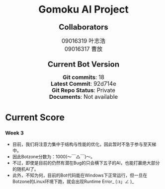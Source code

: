 <h1 align="center">
<span style="font-size:32px;">Gomoku AI Project</span>
</h1>
<h3 align="center">
<span style="font-size:24px;">Collaborators</span> 
</h3>
<div align="center">
<span style="font-size:18px;">09016319 叶志浩</span><br />
<span style="font-size:18px;">09016317 曹放</span> 
</div>
<h3 align="center">
<span style="font-size:24px;">Current Bot Version</span> 
</h3>
<div align="center">
<strong><span style="font-size:18px;">Git commits</span></strong><span style="font-size:18px;">: 18</span><br />
<strong><span style="font-size:18px;">Latest Commit</span></strong><span style="font-size:18px;">: 92d714e </span><br />
<strong><span style="font-size:18px;">Git Repo Status</span></strong><span style="font-size:18px;">: Private </span><br />
<strong><span style="font-size:18px;">Documents</span></strong><span style="font-size:18px;">: Not available</span> 
</div>

# Current Score

### Week 3

* 目前，我们将注意力集中于结构与性能的优化，因此暂时不急于参与至天梯中。
* 因此Botzone分数为：1000(〜￣△￣)〜。
* 不过，即使是目前的仍然有潜在Bug的只会横下五子的AI，也能打赢绝大部分的随机AI了。
* 此外，不知为何，目前的Bot代码能在Windows下正常运行，但一旦在Botzone的Linux环境下跑，就会出现Runtime Error_ (:з」∠ )_